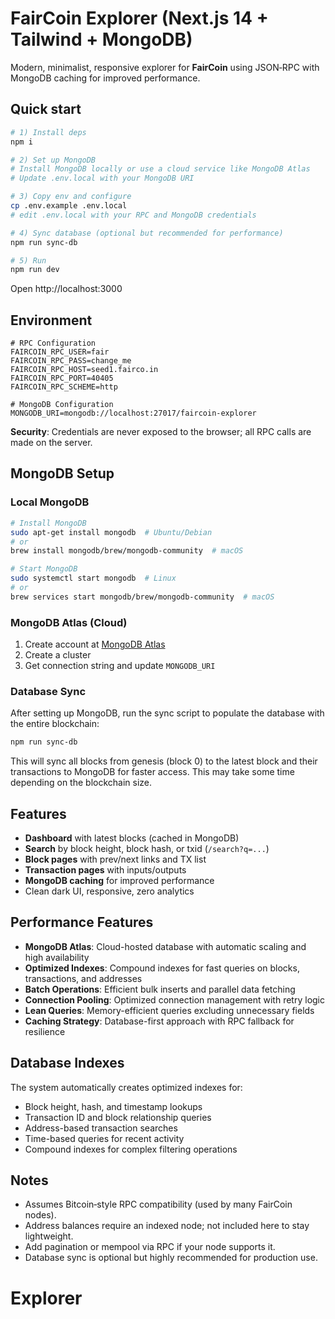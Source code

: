 # FairCoin Explorer (Next.js 14 + Tailwind + MongoDB)

Modern, minimalist, responsive explorer for **FairCoin** using JSON‑RPC with MongoDB caching for improved performance.

## Quick start

```bash
# 1) Install deps
npm i

# 2) Set up MongoDB
# Install MongoDB locally or use a cloud service like MongoDB Atlas
# Update .env.local with your MongoDB URI

# 3) Copy env and configure
cp .env.example .env.local
# edit .env.local with your RPC and MongoDB credentials

# 4) Sync database (optional but recommended for performance)
npm run sync-db

# 5) Run
npm run dev
```

Open http://localhost:3000

## Environment

```
# RPC Configuration
FAIRCOIN_RPC_USER=fair
FAIRCOIN_RPC_PASS=change_me
FAIRCOIN_RPC_HOST=seed1.fairco.in
FAIRCOIN_RPC_PORT=40405
FAIRCOIN_RPC_SCHEME=http

# MongoDB Configuration
MONGODB_URI=mongodb://localhost:27017/faircoin-explorer
```

**Security**: Credentials are never exposed to the browser; all RPC calls are made on the server.

## MongoDB Setup

### Local MongoDB
```bash
# Install MongoDB
sudo apt-get install mongodb  # Ubuntu/Debian
# or
brew install mongodb/brew/mongodb-community  # macOS

# Start MongoDB
sudo systemctl start mongodb  # Linux
# or
brew services start mongodb/brew/mongodb-community  # macOS
```

### MongoDB Atlas (Cloud)
1. Create account at [MongoDB Atlas](https://www.mongodb.com/atlas)
2. Create a cluster
3. Get connection string and update `MONGODB_URI`

### Database Sync
After setting up MongoDB, run the sync script to populate the database with the entire blockchain:

```bash
npm run sync-db
```

This will sync all blocks from genesis (block 0) to the latest block and their transactions to MongoDB for faster access. This may take some time depending on the blockchain size.

## Features

- **Dashboard** with latest blocks (cached in MongoDB)
- **Search** by block height, block hash, or txid (`/search?q=...`)
- **Block pages** with prev/next links and TX list
- **Transaction pages** with inputs/outputs
- **MongoDB caching** for improved performance
- Clean dark UI, responsive, zero analytics

## Performance Features

- **MongoDB Atlas**: Cloud-hosted database with automatic scaling and high availability
- **Optimized Indexes**: Compound indexes for fast queries on blocks, transactions, and addresses
- **Batch Operations**: Efficient bulk inserts and parallel data fetching
- **Connection Pooling**: Optimized connection management with retry logic
- **Lean Queries**: Memory-efficient queries excluding unnecessary fields
- **Caching Strategy**: Database-first approach with RPC fallback for resilience

## Database Indexes

The system automatically creates optimized indexes for:
- Block height, hash, and timestamp lookups
- Transaction ID and block relationship queries
- Address-based transaction searches
- Time-based queries for recent activity
- Compound indexes for complex filtering operations

## Notes

- Assumes Bitcoin‑style RPC compatibility (used by many FairCoin nodes).
- Address balances require an indexed node; not included here to stay lightweight.
- Add pagination or mempool via RPC if your node supports it.
- Database sync is optional but highly recommended for production use.
# Explorer
